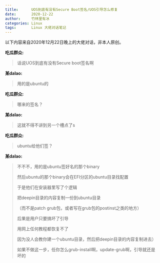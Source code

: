 ```yaml
---
title:      UOS到底有没有Secure Boot签名/UOS引导怎么修复
date:       2020-12-22
author:     竹林里有冰
categories: Linux
tags:       Linux 大佬对话笔记
---
```



以下内容来自2020年12月22日晚上的大佬对话，非本人原创。

**吃瓜群众:**

> 话说UOS到底有没有Secure boot签名啊

**某dalao:**

> 用的是ubuntu的
>

**吃瓜群众:**

> 哪来的签名？

**某dalao:**

> 这就不得不讲到另一个槽点了s
>

**吃瓜群众:**

> ubuntu给他们签？
>

**某dalao:**

> 不不不，用的是ubuntu签好名的那个binary
>
> 然后ubuntu的那个binary会在EFI分区的ubuntu目录找配置
>
> 于是他们在安装器里写了个逻辑
>
> 把deepin目录的内容复制一份到ubuntu目录
>
> （而不是patch grub包，或者写在grub包的postinst之类的地方）
>
> 后果是用户只要搞坏了引导
>
> 用网上任何教程都恢复不了
>
> 因为没人会教你建一个ubuntu目录，然后把deepin目录的内容复制进去）
>
> 如果不做这一步，任你怎么grub-install啊，update-grub啊，引导就还是坏的
>

